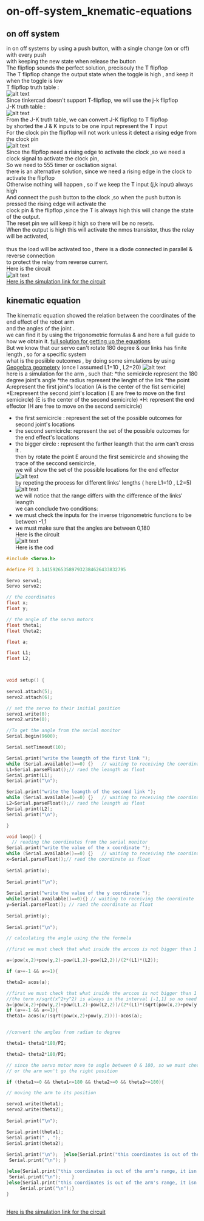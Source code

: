 # on-off-system_knematic-equations
## on off system 
in on off systems by using a push button, with a single change (on or off) with every push 
<br/> with keeping the new state when release the button
<br/> The flipflop sounds the perfect solution, precisouly the T flipflop
<br/> The T flipflop change the output state when the toggle is high , and keep it when the toggle is low 
<br/> T flipflop truth table : 
<br/>![alt text](https://www.allaboutcircuits.com/uploads/articles/TB_TFF_3.JPG)
<br/> Since tinkercad doesn't support T-flipflop, we will use the j-k flipflop
<br/> J-K truth table :
<br/> ![alt text](https://i.stack.imgur.com/dBc8x.gif)
<br/> From the J-K truth table, we can convert J-K flipflop to T flipflop 
<br/> by shorted the J & K inputs to be one input represent the T input 
<br/> For the clock pin the flipflop will not work unless it detect a rising edge from the clock pin 
<br/> ![alt text](https://electricalnotebook.com/wp-content/uploads/2022/05/image-49.png)
<br/> Since the flipflop need a rising edge to activate the clock ,so we need a clock signal to activate the clock pin,
<br/> So we need to 555 timer or oscliation signal.
<br/> there is an alternative solution, since we need a rising edge in the clock to activate the flipflop
<br/> Otherwise nothing will happen , so if we keep the T input (j,k input) always high
<br/> And connect the push button to the clock ,so when the push button is pressed the rising edge will activate the
<br/> clock pin & the flipflop ,since the T is always high this will change the state of the output.
<br/> The reset pin we will keep it high so there will be no resets.
<br/> When the output is high this will activate the nmos transistor, thus the relay will be activated,   
<br/> thus the load will be activated too , there is a diode connected in parallel & reverse connection 
<br/> to protect the relay from reverse current.
<br/> Here is the circuit
<br/> ![alt text](https://github.com/Maashn5/on-off-system_knematic-equations/blob/main/on%20off%20system.png)
<br/> [Here is the simulation link for the circuit](https://www.tinkercad.com/things/h2Qnr8GqlwS?sharecode=uJGjH094gYhzXHnRIB97MQHVZjRLOgiVTZa7BDeb5bo)
## kinematic equation
The kinematic equation showed the relation between the coordinates of the end effect of the robot arm
<br/> and the angles of the joint .
<br/> we can find it by using the trigonometric formulas & and here a full guide to how we obtain it.
[full solution for getting up the equations](https://github.com/Maashn5/on-off-system_knematic-equations/blob/main/arm_position/Robot%20arm%20Position_%20Calculations.pdf)
<br/> But we know that our servo can't rotate 180 degree & our links has finite length , so for a specific system 
<br/> what is the posiible outcomes , by doing some simulations by using [Geogebra geometery](https://www.geogebra.org/geometry) (once I assumed L1=10 , L2=20) ![alt text](https://github.com/Maashn5/on-off-system_knematic-equations/blob/main/arm_position/set%20od%20position.jpg)
<br/> here is a simulation for the arm , such that:
*the semicircle represent the 180 degree joint's angle
*the radius represent the lenght of the link 
*the point A:represent the first joint's location (A is the center of the fist semicirle)
*E:represent the second joint's location ( E are free to move on the first semicircle) (E is the center of the second semicircle)
*H: represent the end effector (H are free to move on the second semicircle)
* the first semicircle : represent the set of the possible outcomes for second joint's locations
* the second semicircle: represent the set of the possible outcomes for the end effect's locations
* the bigger circle : represent the farther leangth that the arm can't cross it . 
<br/> then by rotate the point E around the first semicircle and showing the trace of the seccond semicircle,
<br/> we will show the set of the possible locations for the end effector
<br/> ![alt text](https://github.com/Maashn5/on-off-system_knematic-equations/blob/main/arm_position/range%20of%20the%20arm.jpg)
<br/> by repeting the process for different links' lengths ( here L1=10 , L2=5) 
<br/> ![alt text](https://github.com/Maashn5/on-off-system_knematic-equations/blob/main/arm_position/range%20of%20arm.jpg)
<br/> we will notice that the range differs with the difference of the links' leangth 
<br/> we can conclude two conditions:
* we must check the inputs for the inverse trigonometric functions to be between -1,1 
* we must make sure that the angles are between 0,180
<br/> Here is the circuit 
<br/> ![alt text](https://github.com/Maashn5/on-off-system_knematic-equations/blob/main/arm_position/robot%20arm%20position.png)
<br/> Here is the cod 
```c++
#include <Servo.h>

#define PI 3.1415926535897932384626433832795

Servo servo1;
Servo servo2;

// the coordinates
float x;
float y;

// the angle of the servo motors
float theta1;
float theta2; 

float a;

float L1;
float L2;



void setup() {
  
servo1.attach(5);
servo2.attach(6);

// set the servo to their initial position  
servo1.write(0);
servo2.write(0);

//To get the angle from the serial monitor 
Serial.begin(9600);

Serial.setTimeout(10);  

Serial.print("write the leangth of the first link ");
while (Serial.available()==0) {}   // waiting to receiving the coordinate   
L1=Serial.parseFloat();// raed the leangth as float
Serial.print(L1);  
Serial.print("\n");  

Serial.print("write the leangth of the seccond link ");
while (Serial.available()==0) {}   // waiting to receiving the coordinate   
L2=Serial.parseFloat();// raed the leangth as float
Serial.print(L2);  
Serial.print("\n");  

}

void loop() {
  // reading the coordinates from the serial monitor
Serial.print("write the value of the x coordinate ");
while (Serial.available()==0) {}   // waiting to receiving the coordinate   
x=Serial.parseFloat();// raed the coordinate as float
  
Serial.print(x);
  
Serial.print("\n");
  
Serial.print("write the value of the y coordinate ");
while(Serial.available()==0){} // waiting to receiving the coordinate 
y=Serial.parseFloat(); // raed the coordinate as float
  
Serial.print(y);  
  
Serial.print("\n");

// calculating the angle using the the formela

//first we must check that what inside the arccos is not bigger than 1 or less than -1

a=(pow(x,2)+pow(y,2)-pow(L1,2)-pow(L2,2))/(2*(L1)*(L2));

if (a>=-1 && a<=1){

theta2= acos(a);

//first we must check that what inside the arccos is not bigger than 1 or less than -1 
//the term x/sqrt(x^2+y^2) is always in the interval [-1,1] so no need to check it 
a=(pow(x,2)+pow(y,2)+pow(L1,2)-pow(L2,2))/(2*(L1)*(sqrt(pow(x,2)+pow(y,2))));
if (a>=-1 && a<=1){
theta1= acos(x/(sqrt(pow(x,2)+pow(y,2))))-acos(a);


//convert the angles from radian to degree

theta1= theta1*180/PI;

theta2= theta2*180/PI;

// since the servo motor move to angle between 0 & 180, so we must check that the angles is in this interval
// or the arm won't go the right position 

if (theta1>=0 && theta1<=180 && theta2>=0 && theta2<=180){ 

// moving the arm to its position

servo1.write(theta1);
servo2.write(theta2);
  
Serial.print("\n");

Serial.print(theta1);
Serial.print(" , ");  
Serial.print(theta2);  
  
Serial.print("\n");  }else{Serial.print("this coordinates is out of the arm's range, it isn't reachable ");
 Serial.print("\n"); }

}else{Serial.print("this coordinates is out of the arm's range, it isn't reachable");
 Serial.print("\n");    }
}else{Serial.print("this coordinates is out of the arm's range, it isn't reachable");
     Serial.print("\n");}
}
```
<br/> [Here is the simulation link for the circuit](https://www.tinkercad.com/things/euq51ZJ6Y1S?sharecode=VZaXnRk_98ymOqStoC5CIJiVp37TUG4FMYykL6rEzIw)
